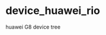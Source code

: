 # device_huawei_rio
huawei G8 device tree




<?xml version="1.0" encoding="UTF-8"?>
<manifest>
  <project name="allurba/android_device_huawei_rio" path="device/huawei/rio" remote="github" revision="AospExtended" />
  <project name="allurba/android_kernel_huawei_msm8939" path="kernel/huawei/msm8939" remote="github" revision="7.1.1" />
  <project name="allurba/android_vendor_huawei_rio" path="vendor/huawei/rio" remote="github" revision="7.1.1" />
  <project name="LineageOS/android_packages_resources_devicesettings" path="packages/resources/devicesettings" remote="github" revision="cm-14.1" />
  <project name="LineageOS/android_vendor_nxp-nfc_opensource_Nfc" path="vendor/nxp-nfc/opensource/Nfc" remote="github" revision="cm-14.1"/>
  <project name="LineageOS/android_vendor_nxp-nfc_opensource_libnfc-nci" path="vendor/nxp-nfc/opensource/libnfc-nci" remote="github" revision="cm-14.1"/>
  <project name="LineageOS/android_vendor_nxp-nfc_opensource_frameworks" path="vendor/nxp-nfc/opensource/frameworks" remote="github" revision="cm-14.1"/> 
</manifest>
